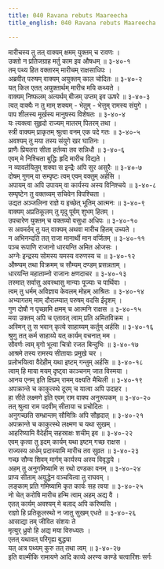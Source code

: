 ```yaml
---
title: 040 Ravana rebuts Maareecha
title_english: 040 Ravana rebuts Maareecha

---
```

<div class="audioEmbed"  caption="श्रीराम-हरिसीताराममूर्ति-घनपाठिभ्यां वचनम्" src="https://archive.org/download/Ramayana-recitation-Sriram-harisItArAmamUrti-Ghanapaati-v2/Kanda_3/Kanda_3_ARK-040-RavanaKrutham_Maarivha_Nirbhartha_Sanam.mp3"></div>

मारीचस्य तु तत् वाक्यम् क्षमम् युक्तम् च रावणः ।  
उक्तो न प्रतिजग्राह मर्तु काम इव औषधम् ॥ ३-४०-१  
तम् पथ्य हित वक्तारम् मारीचम् राक्षसाधिपः ।  
अब्रवीत् परुषम् वाक्यम् अयुक्तम् काल चोदितः ॥ ३-४०-२  
यत् किल एतत् अयुक्तार्थम् मारीच मयि कथ्यते ।  
वाक्यम् निष्फलम् अत्यर्थम् बीजम् उप्तम् इव ऊषरे ॥ ३-४०-३  
त्वत् वाक्यैः न तु माम् शक्यम् - भेतुम् - भेत्तुम् रामस्य संयुगे ।  
पाप शीलस्य मूर्खस्य मानुषस्य विशेषतः ॥ ३-४०-४  
यः त्यक्त्वा सुहृदो राज्यम् मातरम् पितरम् तथा ।  
स्त्री वाक्यम् प्राकृतम् श्रुत्वा वनम् एक पदे गतः ॥ ३-४०-५  
अवश्यम् तु मया तस्य संयुगे खर घातिनः ।  
प्राणैः प्रियतरा सीता हर्तव्या तव सन्निधौ ॥ ३-४०-६  
एवम् मे निश्चिता बुद्धिः हृदि मारीच विद्यते ।  
न व्यावर्तयितुम् शक्या स इन्द्रैः अपि सुर असुरैः ॥ ३-४०-७  
दोषम् गुणम् वा सम्पृष्टः त्वम् एवम् वक्तुम् अर्हसि ।  
अपायम् वा अपि उपायम् वा कार्यस्य अस्य विनिश्चये ॥ ३-४०-८  
सम्पृष्टेन तु वक्तव्यम् सचिवेन विपश्चिता ।  
उद्यत अञ्जलिना राज्ञे य इच्छेत् भूतिम् आत्मनः ॥ ३-४०-९  
वाक्यम् अप्रतिकूलम् तु मृदु पूर्वम् शुभम् हितम् ।  
उपचारेण युक्तम् च वक्तव्यो वसुधा अधिपः ॥ ३-४०-१०  
स अवमर्दम् तु यत् वाक्यम् अथवा मारीच हितम् उच्यते ।  
न अभिनन्दति तत् राजा मानार्थी मान वर्जितम् ॥ ३-४०-११  
पञ्च रूपाणि राजानो धारयन्ति अमित ओजसः ।  
अग्नेः इन्द्रस्य सोमस्य यमस्य वरुणस्य च ॥ ३-४०-१२  
औष्ण्यम् तथा विक्रमम् च सौम्यम् दण्डम् प्रसन्नताम् ।  
धारयन्ति महाताम्नो राजानः क्षणदाचर ॥ ३-४०-१३  
तस्मात् सर्वासु अवस्थासु मान्याः पूज्याः च पार्थिवाः ।  
त्वम् तु धर्मम् अविज्ञाय केवलम् मोहम् आश्रितः ॥ ३-४०-१४  
अभ्यागतम् माम् दौरात्म्यात् परुषम् वदसि ईदृशम् ।  
गुण दोषौ न पृच्छामि क्षमम् च आत्मनि राक्षस ॥ ३-४०-१५  
मया उक्तम् अपि च एतावत् त्वाम् प्रति अमितविक्रम ।  
अस्मिन् तु स भवान् कृत्ये साहाय्यम् कर्तुम् अर्हसि ॥ ३-४०-१६  
श्रुणु तत् कर्म साहाय्ये यत् कार्यम् वचनात् मम ।  
सौवर्णः त्वम् मृगो भूत्वा चित्रो रजत बिन्दुभिः ॥ ३-४०-१७  
आश्रमे तस्य रामस्य सीतायाः प्रमुखे चर ।  
प्रलोभयित्वा वैदेहीम् यथा इष्टम् गन्तुम् अर्हसि ॥ ३-४०-१८  
त्वाम् हि माया मयम् दृष्ट्वा काञ्चनम् जात विस्मया ।  
आनय एनम् इति क्षिप्रम् रामम् वक्ष्यति मैथिली ॥ ३-४०-१९  
अपक्रान्ते च काकुत्स्थे दूरम् च यात्वा अपि उदाहर ।  
हा सीते लक्ष्मणे इति एवम् राम वाक्य अनुरूपकम् ॥ ३-४०-२०  
तत् श्रुत्वा राम पदवीम् सीताया च प्रचोदितः ।  
अनुगच्छति सम्भ्रान्तम् सौमित्रिः अपि सौहृदात् ॥ ३-४०-२१  
अपक्रान्ते च काकुत्स्थे लक्ष्मण च यथा सुखम् ।  
आहरिष्यामि वैदेहीम् सहस्राक्षः शचीम् इव ॥ ३-४०-२२  
एवम् कृत्वा तु इदम् कार्यम् यथा इष्टम् गच्छ राक्षस ।  
राज्यस्य अर्धम् प्रदास्यामि मारीच तव सुव्रत ॥ ३-४०-२३  
गच्छ सौम्य शिवम् मार्गम् कार्यस्य अस्य विवृद्धये ।  
अहम् तु अनुगमिष्यामि स रथो दण्डका वनम् ॥ ३-४०-२४  
प्राप्य सीताम् अयुद्धेन वञ्चयित्वा तु राघवम् ।  
लङ्काम् प्रति गमिष्यामि कृत कार्यः सह त्वया ॥ ३-४०-२५  
नो चेत् करोषि मारीच हन्मि त्वाम् अहम् अद्य वै ।  
एतत् कार्यम् अवश्यम् मे बलाद् अपि करिष्यसि ।  
राज्ञो हि प्रतिकूलस्थो न जातु सुखम् एधते ॥ ३-४०-२६  
आसाद्या तम् जीवित संशयः ते  
मृत्युर् ध्रुवो हि अद्य मया विरुध्यतः ।  
एतत् यथावत् परिगृह्य बुद्ध्या  
यत् अत्र पथ्यम् कुरु तत् तथा त्वम् ॥ ३-४०-२७  
इति वाल्मीकि रामायणे आदि काव्ये अरण्य काण्डे चत्वारिंशः सर्गः
